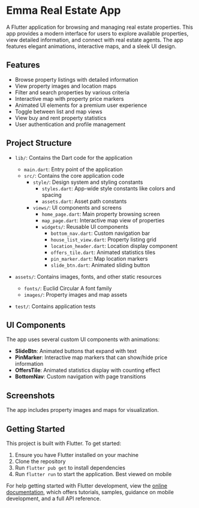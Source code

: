 # Emma Real Estate App

A Flutter application for browsing and managing real estate properties. This app provides a modern interface for users to explore available properties, view detailed information, and connect with real estate agents. The app features elegant animations, interactive maps, and a sleek UI design.

## Features

- Browse property listings with detailed information
- View property images and location maps
- Filter and search properties by various criteria
- Interactive map with property price markers
- Animated UI elements for a premium user experience
- Toggle between list and map views
- View buy and rent property statistics
- User authentication and profile management

## Project Structure

- `lib/`: Contains the Dart code for the application
  - `main.dart`: Entry point of the application
  - `src/`: Contains the core application code
    - `style/`: Design system and styling constants
      - `styles.dart`: App-wide style constants like colors and spacing
      - `assets.dart`: Asset path constants
    - `views/`: UI components and screens
      - `home_page.dart`: Main property browsing screen
      - `map_page.dart`: Interactive map view of properties
      - `widgets/`: Reusable UI components
        - `bottom_nav.dart`: Custom navigation bar
        - `house_list_view.dart`: Property listing grid
        - `location_header.dart`: Location display component
        - `offers_tile.dart`: Animated statistics tiles
        - `pin_marker.dart`: Map location markers
        - `slide_btn.dart`: Animated sliding button

- `assets/`: Contains images, fonts, and other static resources
  - `fonts/`: Euclid Circular A font family
  - `images/`: Property images and map assets

- `test/`: Contains application tests

## UI Components

The app uses several custom UI components with animations:

- **SlideBtn**: Animated buttons that expand with text
- **PinMarker**: Interactive map markers that can show/hide price information
- **OffersTile**: Animated statistics display with counting effect
- **BottomNav**: Custom navigation with page transitions

## Screenshots

The app includes property images and maps for visualization.

## Getting Started

This project is built with Flutter. To get started:

1. Ensure you have Flutter installed on your machine
2. Clone the repository
3. Run `flutter pub get` to install dependencies
4. Run `flutter run` to start the application. Best viewed on mobile

For help getting started with Flutter development, view the
[online documentation](https://docs.flutter.dev/), which offers tutorials,
samples, guidance on mobile development, and a full API reference.
